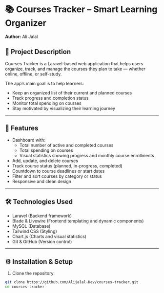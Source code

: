 # 📚 Courses Tracker – Smart Learning Organizer

**Author:** Ali Jalal

## 📝 Project Description
Courses Tracker is a Laravel-based web application that helps users organize, track, and manage the courses they plan to take — whether online, offline, or self-study.

The app’s main goal is to help learners:
- Keep an organized list of their current and planned courses
- Track progress and completion status
- Monitor total spending on courses
- Stay motivated by visualizing their learning journey

---

## 🎯 Features
- Dashboard with:
  - Total number of active and completed courses
  - Total spending on courses
  - Visual statistics showing progress and monthly course enrollments
- Add, update, and delete courses
- Track course status (planned, in-progress, completed)
- Countdown to course deadlines or start dates
- Filter and sort courses by category or status
- Responsive and clean design

---

## 🛠 Technologies Used
- Laravel (Backend framework)
- Blade & Livewire (Frontend templating and dynamic components)
- MySQL (Database)
- Tailwind CSS (Styling)
- Chart.js (Charts and visual statistics)
- Git & GitHub (Version control)

---

## ⚙️ Installation & Setup

1. Clone the repository:
```bash
git clone https://github.com/Alijalal-Dev/courses-tracker.git
cd courses-tracker
